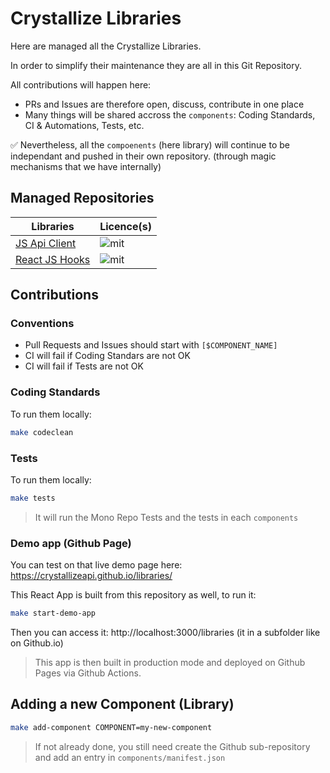 # Crystallize Libraries

Here are managed all the Crystallize Libraries.

In order to simplify their maintenance they are all in this Git Repository.

All contributions will happen here:

-   PRs and Issues are therefore open, discuss, contribute in one place
-   Many things will be shared accross the `components`: Coding Standards, CI & Automations, Tests, etc.

✅ Nevertheless, all the `compoenents` (here library) will continue to be independant and pushed in their own repository. (through magic mechanisms that we have internally)

## Managed Repositories

| Libraries                                                         | Licence(s) |
| ----------------------------------------------------------------- | ---------- |
| [JS Api Client](https://github.com/CrystallizeAPI/js-api-client)  | ![mit]     |
| [React JS Hooks](https://github.com/CrystallizeAPI/reactjs-hooks) | ![mit]     |

## Contributions

### Conventions

-   Pull Requests and Issues should start with `[$COMPONENT_NAME]`
-   CI will fail if Coding Standars are not OK
-   CI will fail if Tests are not OK

### Coding Standards

To run them locally:

```bash
make codeclean
```

### Tests

To run them locally:

```bash
make tests
```

> It will run the Mono Repo Tests and the tests in each `components`

### Demo app (Github Page)

You can test on that live demo page here: https://crystallizeapi.github.io/libraries/

This React App is built from this repository as well, to run it:

```bash
make start-demo-app
```

Then you can access it: http://localhost:3000/libraries (it in a subfolder like on Github.io)

> This app is then built in production mode and deployed on Github Pages via Github Actions.

## Adding a new Component (Library)

```bash
make add-component COMPONENT=my-new-component
```

> If not already done, you still need create the Github sub-repository and add an entry in `components/manifest.json`

[mit]: https://img.shields.io/badge/license-MIT-green?style=flat-square&labelColor=black
